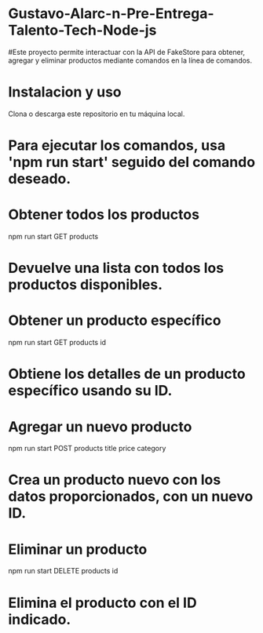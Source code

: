 # Gustavo-Alarc-n-Pre-Entrega-Talento-Tech-Node-js

#Este proyecto permite interactuar con la API de FakeStore para obtener, agregar y eliminar productos mediante comandos en la línea de comandos.

# Instalacion y uso
  Clona o descarga este repositorio en tu máquina local.

# Para ejecutar los comandos, usa 'npm run start' seguido del comando deseado.

# Obtener todos los productos
  npm run start GET products
  # Devuelve una lista con todos los productos disponibles.
  
# Obtener un producto específico
  npm run start GET products id
  # Obtiene los detalles de un producto específico usando su ID.
  
# Agregar un nuevo producto
  npm run start POST products title price category
  # Crea un producto nuevo con los datos proporcionados, con un nuevo ID.

# Eliminar un producto
  npm run start DELETE products id
  # Elimina el producto con el ID indicado.
  
  

